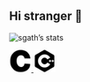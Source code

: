 Hi stranger 👋
---
![sgath’s stats](https://badge42.herokuapp.com/api/stats/sgath)

<p>
  <a href="https://github.com/hille2?tab=repositories&q=&type=&language=c&sort=">
    <img alt="C" 
     width="40"
     height="40" 
     src="https://raw.githubusercontent.com/hille2/hille2/c53268d9b6cb14eb4e7fb755bb15f55ad140b31a/icon/c.svg"/>
  </a>
  
  <a href="https://github.com/hille2?tab=repositories&q=&type=&language=c%2B%2B&sort=">
    <img alt="Cpp" 
    width="40"
    height="40" 
    src="https://raw.githubusercontent.com/hille2/hille2/43276b1ca139000ea25533df2c50f03f39d60bd0/icon/cplusplus.svg"/>
  </a>

